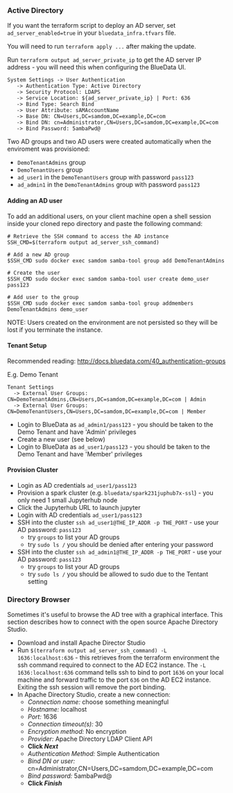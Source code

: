 ### Active Directory

If you want the terraform script to deploy an AD server, set `ad_server_enabled=true` in your `bluedata_infra.tfvars` file.

You will need to run `terraform apply ...` after making the update.  

Run `terraform output ad_server_private_ip` to get the AD server IP address - you will need this when configuring the BlueData UI.

```
System Settings -> User Authentication
   -> Authentication Type: Active Directory
   -> Security Protocol: LDAPS
   -> Service Location: ${ad_server_private_ip} | Port: 636
   -> Bind Type: Search Bind
   -> User Attribute: sAMAccountName
   -> Base DN: CN=Users,DC=samdom,DC=example,DC=com
   -> Bind DN: cn=Administrator,CN=Users,DC=samdom,DC=example,DC=com
   -> Bind Password: 5ambaPwd@
```

Two AD groups and two AD users were created automatically when the enviroment was provisioned:

- `DemoTenantAdmins` group
- `DemoTenantUsers` group
- `ad_user1` in the `DemoTenantUsers` group with password `pass123`
- `ad_admin1` in the `DemoTenantAdmins` group with password `pass123`

#### Adding an AD user

To add an additional users, on your client machine open a shell session inside your cloned repo directory and paste the following command:

```
# Retrieve the SSH command to access the AD instance
SSH_CMD=$(terraform output ad_server_ssh_command)

# Add a new AD group
$SSH_CMD sudo docker exec samdom samba-tool group add DemoTenantAdmins

# Create the user
$SSH_CMD sudo docker exec samdom samba-tool user create demo_user pass123

# Add user to the group
$SSH_CMD sudo docker exec samdom samba-tool group addmembers DemoTenantAdmins demo_user
```

NOTE: Users created on the environment are not persisted so they will be lost if you terminate the instance.

#### Tenant Setup

Recommended reading: http://docs.bluedata.com/40_authentication-groups

E.g. Demo Tenant 

```
Tenant Settings
  -> External User Groups: CN=DemoTenantAdmins,CN=Users,DC=samdom,DC=example,DC=com | Admin
  -> External User Groups: CN=DemoTenantUsers,CN=Users,DC=samdom,DC=example,DC=com | Member
```

- Login to BlueData as `ad_admin1/pass123` - you should be taken to the Demo Tenant and have 'Admin' privileges
- Create a new user (see below)
- Login to BlueData as `ad_user1/pass123` - you should be taken to the Demo Tenant and have 'Member' privileges

#### Provision Cluster

- Login as AD credentials `ad_user1/pass123`
- Provision a spark cluster (e.g. `bluedata/spark231juphub7x-ssl`) - you only need 1 small Jupyterhub node
- Click the Jupyterhub URL to launch jupyter
- Login with AD credentials `ad_user1/pass123`
- SSH into the cluster `ssh ad_user1@THE_IP_ADDR -p THE_PORT` - use your AD password: `pass123` 
  - try `groups` to list your AD groups 
  - try `sudo ls /` you should be denied after entering your password
- SSH into the cluster `ssh ad_admin1@THE_IP_ADDR -p THE_PORT` - use your AD password: `pass123` 
  - try `groups` to list your AD groups
  - try `sudo ls /` you should be allowed to sudo due to the Tentant setting


### Directory Browser

Sometimes it's useful to browse the AD tree with a graphical interface.  This section describes how to connect with the open source Apache Directory Studio.

- Download and install Apache Director Studio
- Run `$(terraform output ad_server_ssh_command) -L 1636:localhost:636` - this retrieves from the terraform environment the ssh command required to connect to the AD EC2 instance.  The `-L 1636:localhost:636` command tells ssh to bind to port `1636` on your local machine and forward traffic to the port `636` on the AD EC2 instance.  Exiting the ssh session will remove the port binding.
- In Apache Directory Studio, create a new connection:
  - *Connection name:* choose something meaningful
  - *Hostname:* localhost
  - *Port:* 1636
  - *Connection timeout(s):* 30
  - *Encryption method:* No encryption
  - *Provider:* Apache Directory LDAP Client API
  - **Click *Next***
  - *Authentication Method:* Simple Authentication
  - *Bind DN or user:* cn=Administrator,CN=Users,DC=samdom,DC=example,DC=com
  - *Bind password:* 5ambaPwd@
  - **Click *Finish***
